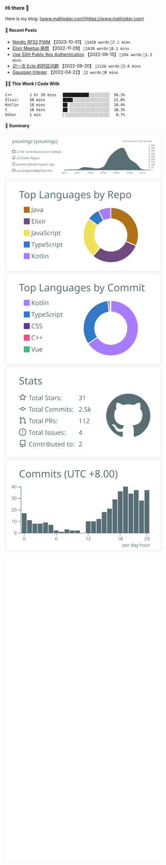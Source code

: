 
### Hi there 👋

Here is my blog:
[www.mathjoker.com](https://www.mathjoker.com)

#### 📰 Recent Posts

<!-- blog: https://youxingz.com starts -->
* <a href="https://youxingz.com/hardware/nordic-nrf52-pwm" target="_blank">Nordic RF52 PWM</a> 【2023-10-31】 `📖1420 words` `🫣7.1 mins`
* <a href="https://youxingz.com/software/elixir-meetup" target="_blank">Elixir Meetup 感想</a> 【2022-11-29】 `📖1620 words` `🫣8.1 mins`
* <a href="https://youxingz.com/software/ssh-rsa-generate" target="_blank">Use SSH Public Key Authentication</a> 【2022-09-15】 `📖264 words` `🫣1.3 mins`
* <a href="https://youxingz.com/software/ecto-timezone" target="_blank">记一次 Ecto 的时区问题</a> 【2022-08-20】 `📖1126 words` `🫣5.6 mins`
* <a href="https://youxingz.com/math/gauss-integer" target="_blank">Gaussian Integer</a> 【2022-04-22】 `📖2 words` `🫣0 mins`
<!-- blog: https://youxingz.com ends -->


#### 👨‍💻 This Week I Code With

```text
C++        1 hr 39 mins   ███████████▊░░░░░░░░░  56.3%
Elixir     38 mins        ████▌░░░░░░░░░░░░░░░░  22.0%
Kotlin     18 mins        ██▏░░░░░░░░░░░░░░░░░░  10.4%
C          18 mins        ██▏░░░░░░░░░░░░░░░░░░  10.3%
Other      1 min          ▏░░░░░░░░░░░░░░░░░░░░   0.7%
```


#### 🔭 Summary

[![](https://raw.githubusercontent.com/youxingz/youxingz/main/profile-summary-card-output/default/0-profile-details.svg)](https://github.com/youxingz)
[![](https://raw.githubusercontent.com/youxingz/youxingz/main/profile-summary-card-output/default/1-repos-per-language.svg)](https://github.com/youxingz) 
[![](https://raw.githubusercontent.com/youxingz/youxingz/main/profile-summary-card-output/default/2-most-commit-language.svg)](https://github.com/youxingz)
[![](https://raw.githubusercontent.com/youxingz/youxingz/main/profile-summary-card-output/default/3-stats.svg)](https://github.com/youxingz)
[![](https://raw.githubusercontent.com/youxingz/youxingz/main/profile-summary-card-output/default/4-productive-time.svg)](https://github.com/youxingz)

[![](https://raw.githubusercontent.com/youxingz/youxingz/main/github-metrics.svg)](https://github.com/youxingz)
  